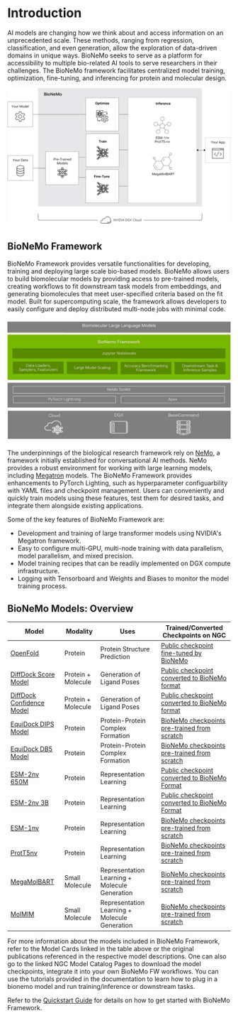 # Introduction

AI models are changing how we think about and access information on an unprecedented scale. These methods, ranging from regression, classification, and even generation, allow the exploration of data-driven domains in unique ways. BioNeMo seeks to serve as a platform for accessibility to multiple bio-related AI tools to serve researchers in their challenges. The BioNeMo framework facilitates centralized model training, optimization, fine-tuning, and inferencing for protein and molecular design.

![](./images/bionemo_overview_2.png)

## BioNeMo Framework
BioNeMo Framework provides versatile functionalities for developing, training and deploying large scale bio-based models. BioNeMo allows users to build biomolecular models by providing access to pre-trained models, creating workflows to fit downstream task models from embeddings, and generating biomolecules that meet user-specified criteria based on the fit model. Built for supercomputing scale, the framework allows developers to easily configure and deploy distributed multi-node jobs with minimal code. 

![](./images/bionemo_overview_1.png)

The underpinnings of the biological research framework rely on [NeMo](https://docs.nvidia.com/deeplearning/nemo/user-guide/docs/en/stable/starthere/intro.html), a framework initially established for conversational AI methods. NeMo provides a robust environment for working with large learning models, including [Megatron](https://docs.nvidia.com/deeplearning/nemo/user-guide/docs/en/stable/nlp/megatron.html) models. The BioNeMo Framework provides enhancements to PyTorch Lighting, such as hyperparameter configuarbility with YAML files and checkpoint management. Users can conveniently and quickly train models using these features, test them for desired tasks, and integrate them alongside existing applications. 

Some of the key features of BioNeMo Framework are:

* Development and training of large transformer models using NVIDIA's Megatron framework.
* Easy to configure multi-GPU, multi-node training with data parallelism, model parallelism, and mixed precision.
* Model training recipes that can be readily implemented on DGX compute infrastructure.
* Logging with Tensorboard and Weights and Biases to monitor the model training process.


## BioNeMo Models: Overview


| **Model**                                               | **Modality**             | **Uses**                                      |**Trained/Converted Checkpoints on NGC**           |
|---------------------------------------------------------|--------------------------|-----------------------------------------------|---------------------------------------------------|
| [OpenFold](./models/openfold.md)                        | Protein                  | Protein Structure Prediction                  | [Public checkpoint fine-tuned by BioNeMo](https://registry.ngc.nvidia.com/orgs/nvidia/teams/clara/models/openfold)     |
| [DiffDock Score Model](./models/diffdock.md)            | Protein + Molecule       | Generation of Ligand Poses                    | [Public checkpoint converted to BioNeMo format](https://registry.ngc.nvidia.com/orgs/nvidia/teams/clara/models/dnabert)     |
| [DiffDock Confidence Model](./models/diffdock.md)       | Protein + Molecule       | Generation of Ligand Poses                    | [Public checkpoint converted to BioNeMo format](https://registry.ngc.nvidia.com/orgs/nvidia/teams/clara/models/diffdock_confidence)        |
| [EquiDock DIPS Model](./models/equidock.md)             | Protein                  | Protein-Protein Complex Formation             | [BioNeMo checkpoints pre-trained from scratch](https://registry.ngc.nvidia.com/orgs/nvidia/teams/clara/models/equidock_dips)               |
| [EquiDock DB5 Model](./models/equidock.md)              | Protein                  | Protein-Protein Complex Formation             | [BioNeMo checkpoints pre-trained from scratch](https://registry.ngc.nvidia.com/orgs/nvidia/teams/clara/models/equidock_db5)                |
| [ESM-2nv 650M](./models/esm2-nv.md)                     | Protein                  | Representation Learning                       | [Public checkpoint converted to BioNeMo Format](https://catalog.ngc.nvidia.com/orgs/nvidia/teams/clara/models/esm2nv650m)                  |
| [ESM-2nv 3B](./models/esm2-nv.md)                       | Protein                  | Representation Learning                       | [Public checkpoint converted to BioNeMo Format](https://catalog.ngc.nvidia.com/orgs/nvidia/teams/clara/models/esm2nv3b)                    |
| [ESM-1nv](./models/esm1-nv.md)                          | Protein                  | Representation Learning                       | [BioNeMo checkpoints pre-trained from scratch](https://catalog.ngc.nvidia.com/orgs/nvidia/teams/clara/models/esm1nv)                       |
| [ProtT5nv](./models/prott5nv.md)                        | Protein                  | Representation Learning                       | [BioNeMo checkpoints pre-trained from scratch](https://catalog.ngc.nvidia.com/orgs/nvidia/teams/clara/models/prott5nv)                     |
| [MegaMolBART](./models/megamolbart.md)                  | Small Molecule           | Representation Learning + Molecule Generation | [BioNeMo checkpoints pre-trained from scratch](https://catalog.ngc.nvidia.com/orgs/nvidia/teams/clara/models/megamolbart)                  |
| [MolMIM](./models/molmim.md)                  | Small Molecule           | Representation Learning + Molecule Generation | [BioNeMo checkpoints pre-trained from scratch](https://catalog.ngc.nvidia.com/orgs/nvidia/teams/clara/models/molmim)                  |

For more information about the models included in BioNeMo Framework, refer to the Model Cards linked in the table above or the original publications referenced in the respective model descriptions. One can also go to the linked NGC Model Catalog Pages to download the model checkpoints, integrate it into your own BioNeMo FW workflows. You can use the tutorials provided in the documentation to learn how to plug in a bionemo model and run training/inference or downstream tasks.

Refer to the [Quickstart Guide](./quickstart-fw.md) for details on how to get started with BioNeMo Framework.

